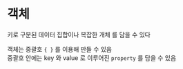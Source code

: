 # 객체

키로 구분된 데이터 집합이나 복잡한 개체 를 담을 수 있다

객체는 중괄호 `{ }` 를 이용해 만들 수 있음\
중괄호 안에는 key 와 value 로 이루어진 `property` 를 담을 수 있음


<!--stackedit_data:
eyJoaXN0b3J5IjpbLTIwNDM2MzUyNzNdfQ==
-->